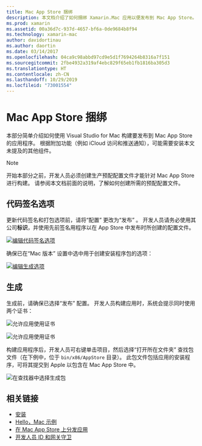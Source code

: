 ```yaml
---
title: Mac App Store 捆绑
description: 本文档介绍了如何捆绑 Xamarin.Mac 应用以便发布到 Mac App Store。 其中讨论了代码签名选项和生成。
ms.prod: xamarin
ms.assetid: 00a36d7c-937d-4657-bf6a-0de9684b8f94
ms.technology: xamarin-mac
author: davidortinau
ms.author: daortin
ms.date: 03/14/2017
ms.openlocfilehash: 04ca9c98abbd97cd9e5d1f7694264b8316a7f151
ms.sourcegitcommit: 2fbe4932a319af4ebc829f65eb1fb1816ba305d3
ms.translationtype: HT
ms.contentlocale: zh-CN
ms.lasthandoff: 10/29/2019
ms.locfileid: "73001554"
---
```

# <a name="bundling-for-the-mac-app-store"></a>Mac App Store 捆绑

本部分简单介绍如何使用 Visual Studio for Mac 构建要发布到 Mac App Store 的应用程序。 根据附加功能（例如 iCloud 访问和推送通知），可能需要安装本文未提及的其他组件。

> [!NOTE]
> 开始本部分之前，开发人员必须创建生产预配配置文件才能针对 Mac App Store 进行构建。 请参阅本文档前面的说明，了解如何创建所需的预配配置文件。

## <a name="code-signing-options"></a>代码签名选项

更新代码签名和打包选项前，请将“配置”  更改为“发布”  。 开发人员请务必使用其公司**标识**，并使用先前签名用程序以在 App Store 中发布时所创建的配置文件。

 [![编辑代码签名选项](bundling-images/config02.png "编辑代码签名选项")](bundling-images/config02-large.png#lightbox)

确保已在“Mac 版本”  设置中选中用于创建安装程序包的选项：

[![编辑生成选项](bundling-images/config03.png "编辑生成选项")](bundling-images/config03-large.png#lightbox)

## <a name="build"></a>生成

生成前，请确保已选择“发布”  配置。 开发人员构建应用时，系统会提示同时使用两个证书：

 ![允许应用使用证书](bundling-images/image62.png "允许应用使用证书")

 ![允许应用使用证书](bundling-images/image63.png "允许应用使用证书")

构建应用程序后，开发人员可右键单击项目，然后选择“打开所在文件夹”  查找包文件（在下例中，位于 `bin/x86/AppStore` 目录）。  此包文件包括应用的安装程序，可将其提交到 Apple 以包含在 Mac App Store 中。

 ![在查找器中选择生成包](bundling-images/image64.png "在查找器中选择生成包")

## <a name="related-links"></a>相关链接

- [安装](/visualstudio/mac/installation/)
- [Hello，Mac 示例](~/mac/get-started/hello-mac.md)
- [在 Mac App Store 上分发应用](https://developer.apple.com/devcenter/mac/checklist/)
- [开发人员 ID 和网关守卫](https://developer.apple.com/resources/developer-id/)
